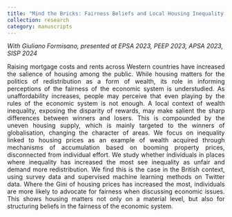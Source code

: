```yaml
---
title: "Mind the Bricks: Fairness Beliefs and Local Housing Inequality in the UK"
collection: research
category: manuscripts
---
```

*With Giuliano Formisano, presented at EPSA 2023, PEEP 2023, APSA 2023, SISP 2024*
<div style="text-align: justify;">
Raising mortgage costs and rents across Western countries have increased the salience of housing among the public. While housing matters for the politics of redistribution as a form of wealth, its role in informing perceptions of the fairness of the economic system is understudied. As unaffordability increases, people may perceive that even playing by the rules of the economic system is not enough. A local context of wealth inequality, exposing the disparity of rewards, may make salient the sharp differences between winners and losers. This is compounded by the uneven housing supply, which is mainly targeted to the winners of globalisation, changing the character of areas. We focus on inequality linked to housing prices as an example of wealth acquired through mechanisms of accumulation based on booming property prices, disconnected from individual effort. We study whether individuals in places where inequality has increased the most see inequality as unfair and demand more redistribution. We find this is the case in the British context, using survey data and supervised machine learning methods on Twitter data. Where the Gini of housing prices has increased the most, individuals are more likely to advocate for fairness when discussing economic issues. This shows housing matters not only on a material level, but also for structuring beliefs in the fairness of the economic system.
<div>
